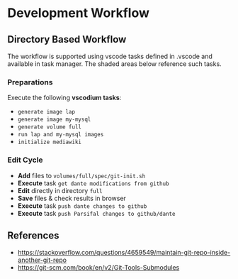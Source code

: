 # Development Workflow

## Directory Based Workflow

The workflow is supported using vscode tasks defined in .vscode and available in task manager. The shaded areas below reference such tasks.

### Preparations ###
Execute the following **vscodium tasks**:
* `generate image lap` 
* `generate image my-mysql` 
* `generate volume full` 
* `run lap and my-mysql images` 
* `initialize mediawiki`

### Edit Cycle ###
* **Add** files to `volumes/full/spec/git-init.sh`
* **Execute** task `get dante modifications from github`
* **Edit** directly in directory `full`
* **Save** files & check results in browser
* **Execute** task `push dante changes to github`
* **Execute** task  `push Parsifal changes to github/dante`


## References ##

* https://stackoverflow.com/questions/4659549/maintain-git-repo-inside-another-git-repo
* https://git-scm.com/book/en/v2/Git-Tools-Submodules


